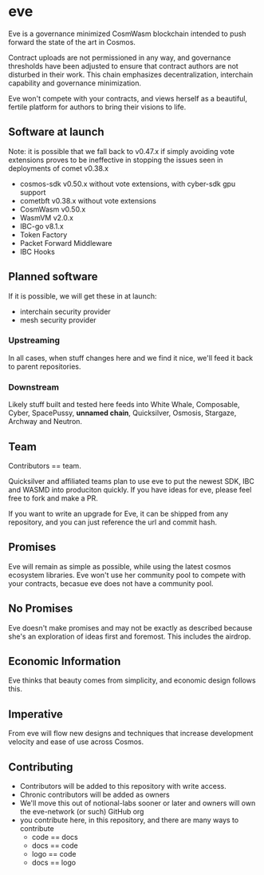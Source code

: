 # eve

Eve is a governance minimized CosmWasm blockchain intended to push forward the state of the art in Cosmos.  

Contract uploads are not permissioned in any way, and governance thresholds have been adjusted to ensure that contract authors are not disturbed in their work.   This chain emphasizes decentralization, interchain capability and governance minimization.  

Eve won't compete with your contracts, and views herself as a beautiful, fertile platform for authors to bring their visions to life.  

## Software at launch

Note: it is possible that we fall back to v0.47.x if simply avoiding vote extensions proves to be ineffective in stopping the issues seen in deployments of comet v0.38.x

* cosmos-sdk v0.50.x without vote extensions, with cyber-sdk gpu support
* cometbft v0.38.x without vote extensions
* CosmWasm v0.50.x
* WasmVM v2.0.x
* IBC-go v8.1.x
* Token Factory
* Packet Forward Middleware
* IBC Hooks

## Planned software

If it is possible, we will get these in at launch:

* interchain security provider
* mesh security provider

### Upstreaming

In all cases, when stuff changes here and we find it nice, we'll feed it back to parent repositories.

### Downstream

Likely stuff built and tested here feeds into White Whale, Composable, Cyber, SpacePussy, **unnamed chain**, Quicksilver, Osmosis, Stargaze, Archway and Neutron.

## Team

Contributors == team.

Quicksilver and affiliated teams plan to use eve to put the newest SDK, IBC and WASMD into produciton quickly.  If you have ideas for eve, please feel free to fork and make a PR.  

If you want to write an upgrade for Eve, it can be shipped from any repository, and you can just reference the url and commit hash.

## Promises

Eve will remain as simple as possible, while using the latest cosmos ecosystem libraries.  Eve won't use her community pool to compete with your contracts, becasue eve does not have a community pool.


## No Promises

Eve doesn't make promises and may not be exactly as described because she's an exploration of ideas first and foremost.  This includes the airdrop.  



## Economic Information

Eve thinks that beauty comes from simplicity, and economic design follows this.

## Imperative

From eve will flow new designs and techniques that increase development velocity and ease of use across Cosmos.  

## Contributing

* Contributors will be added to this repository with write access.
* Chronic contributors will be added as owners
* We'll move this out of notional-labs sooner or later and owners will own the eve-network (or such) GitHub org
* you contribute here, in this repository, and there are many ways to contribute
  * code == docs
  * docs == code
  * logo == code
  * docs == logo
